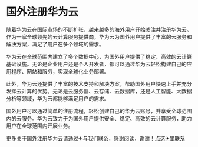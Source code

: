 # 国外注册华为云

随着华为云在国际市场的不断扩张，越来越多的海外用户开始关注并注册华为云。作为一家全球领先的云计算服务提供商，华为云为国外用户提供了丰富的云服务和解决方案，满足了用户在多个领域的需求。

华为云在全球范围内建立了多个数据中心，为国外用户提供了稳定、高效的云计算基础设施。无论是企业用户还是个人开发者，都可以通过华为云轻松构建自己的应用程序、网站和服务，实现全球化业务部署。

此外，华为云还提供了丰富的技术支持和解决方案，帮助国外用户快速上手并充分发挥云计算的优势。无论是云服务器、云存储、云数据库，还是人工智能、大数据分析等领域，华为云都能够满足用户的需求。

国外用户可以通过简单的注册流程，轻松创建自己的华为云账号，并享受全球范围内的云服务。华为云致力于为国外用户提供安全、稳定、高效的云计算服务，助力用户在全球范围内开展业务。

更多关于国外注册华为云请通过✈与我们联系，感谢阅读，谢谢！[点这✈里联系](https://ww.k02.cc)